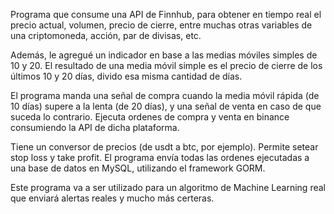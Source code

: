 Programa que consume una API de Finnhub, para obtener en tiempo real el precio actual, volumen, precio de cierre, entre muchas otras variables de una criptomoneda, acción, par de divisas, etc.  

Además, le agregué un indicador en base a las medias móviles simples de 10 y 20.  El resultado de una media móvil simple es el precio de cierre de los últimos 10 y 20 días, divido esa misma cantidad de días. 

El programa manda una señal de compra cuando la media móvil rápida (de 10 días) supere a la lenta (de 20 días), y una señal de venta en caso de que suceda lo contrario. Ejecuta ordenes de compra y venta en binance consumiendo la API de dicha plataforma. 

Tiene un conversor de precios (de usdt a btc, por ejemplo). Permite setear stop loss y take profit. El programa envía todas las ordenes ejecutadas a una base de datos en MySQL, utilizando el framework GORM.

Este programa va a ser utilizado para un algoritmo de Machine Learning real que enviará alertas reales y mucho más certeras.